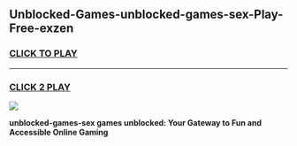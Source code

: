 
## Unblocked-Games-unblocked-games-sex-Play-Free-exzen
<h3>
<a href="https://premium76.site?title=unblocked-games-sex&ref=22A">CLICK TO PLAY</a></h3>
<hr>

<h3>
<a href="https://premium76.site?title=unblocked-games-sex&ref=22A">CLICK 2 PLAY</a>
  
</h3>

<a href="https://premium76.site?title=unblocked-games-sex&ref=22A"><img src="https://clearcache.store/games.png"></a>


**unblocked-games-sex games unblocked: Your Gateway to Fun and Accessible Online Gaming**
